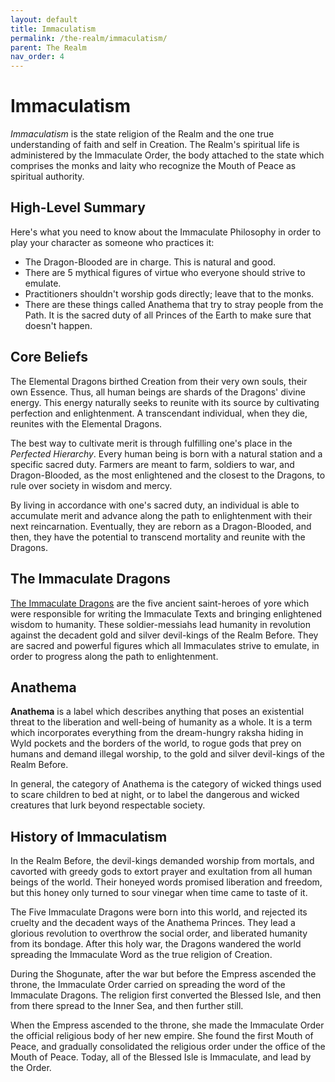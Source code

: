```yaml
---
layout: default
title: Immaculatism
permalink: /the-realm/immaculatism/
parent: The Realm
nav_order: 4
---
```


# Immaculatism

_Immaculatism_ is the state religion of the Realm and the one true understanding
of faith and self in Creation. The Realm's spiritual life is administered by the
Immaculate Order, the body attached to the state which comprises the monks and
laity who recognize the Mouth of Peace as spiritual authority.

## High-Level Summary

Here's what you need to know about the Immaculate Philosophy in order to play
your character as someone who practices it:

- The Dragon-Blooded are in charge. This is natural and good.
- There are 5 mythical figures of virtue who everyone should strive to emulate.
- Practitioners shouldn't worship gods directly; leave that to the monks.
- There are these things called Anathema that try to stray people from the Path.
  It is the sacred duty of all Princes of the Earth to make sure that doesn't
  happen.

## Core Beliefs

The Elemental Dragons birthed Creation from their very own souls, their own
Essence. Thus, all human beings are shards of the Dragons' divine energy. This
energy naturally seeks to reunite with its source by cultivating perfection and
enlightenment. A transcendant individual, when they die, reunites with the
Elemental Dragons.

The best way to cultivate merit is through fulfilling one's place in the
_Perfected Hierarchy_. Every human being is born with a natural station and a
specific sacred duty. Farmers are meant to farm, soldiers to war, and
Dragon-Blooded, as the most enlightened and the closest to the Dragons, to rule
over society in wisdom and mercy.

By living in accordance with one's sacred duty, an individual is able to
accumulate merit and advance along the path to enlightenment with their next
reincarnation. Eventually, they are reborn as a Dragon-Blooded, and then, they
have the potential to transcend mortality and reunite with the Dragons.

## The Immaculate Dragons

[The Immaculate Dragons](/the-realm/immaculate-order/immaculate-dragons/) are
the five ancient saint-heroes of yore which were responsible for writing the
Immaculate Texts and bringing enlightened wisdom to humanity. These
soldier-messiahs lead humanity in revolution against the decadent gold and
silver devil-kings of the Realm Before. They are sacred and powerful figures
which all Immaculates strive to emulate, in order to progress along the path to
enlightenment.

## Anathema

**Anathema** is a label which describes anything that poses an existential
threat to the liberation and well-being of humanity as a whole. It is a term
which incorporates everything from the dream-hungry raksha hiding in Wyld
pockets and the borders of the world, to rogue gods that prey on humans and
demand illegal worship, to the gold and silver devil-kings of the Realm Before.

In general, the category of Anathema is the category of wicked things used to
scare children to bed at night, or to label the dangerous and wicked creatures
that lurk beyond respectable society.

## History of Immaculatism

In the Realm Before, the devil-kings demanded worship from mortals, and cavorted
with greedy gods to extort prayer and exultation from all human beings of the
world. Their honeyed words promised liberation and freedom, but this honey only
turned to sour vinegar when time came to taste of it.

The Five Immaculate Dragons were born into this world, and rejected its cruelty
and the decadent ways of the Anathema Princes. They lead a glorious revolution
to overthrow the social order, and liberated humanity from its bondage. After
this holy war, the Dragons wandered the world spreading the Immaculate Word as
the true religion of Creation.

During the Shogunate, after the war but before the Empress ascended the throne,
the Immaculate Order carried on spreading the word of the Immaculate Dragons.
The religion first converted the Blessed Isle, and then from there spread to the
Inner Sea, and then further still.

When the Empress ascended to the throne, she made the Immaculate Order the
official religious body of her new empire. She found the first Mouth of Peace,
and gradually consolidated the religious order under the office of the Mouth of
Peace. Today, all of the Blessed Isle is Immaculate, and lead by the Order.
